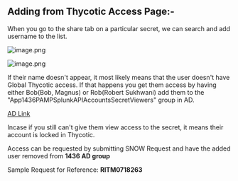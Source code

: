 
## **Adding from Thycotic Access Page:-**
When you go to the share tab on a particular secret, we can search and add username to the list.

![image.png](/.attachments/image-49f2dc23-aefb-4b04-b3ff-8b040f8f9ab3.png)

![image.png](/.attachments/image-29d717e5-cf92-4a59-8db8-b84c0d14fab6.png)


If their name doesn't appear, it most likely means that the user doesn't have Global Thycotic access. If that happens you get them access by having either Bob(Bob, Magnus) or Rob(Robert Sukhwani) add them to the "App1436PAMPSplunkAPIAccountsSecretViewers" group in AD.

[AD Link](https://groups.aps.deloitteresources.com/IdentityManagement/aspx/Groups/AllGroupTypes.aspx?searchtype=a9d9d388-0cb8-4511-96f5-5e3bed420eb6&content=App1436PAMPSplunkAPIAccountsSecretViewers)

Incase if you still can't give them view access to the secret, it means their account is locked in Thycotic. 

Access can be requested by submitting SNOW Request and have the added user removed from **1436 AD group** 

Sample Request for Reference: **RITM0718263**  

